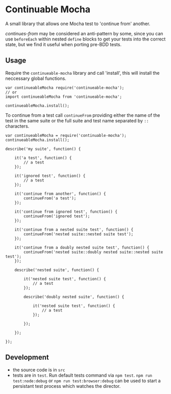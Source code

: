 # Continuable Mocha

A small library that allows one Mocha test to 'continue from' another.

​_continues-from_​ may be considered an anti-pattern by some, since you can use `beforeEach` within nested `define` blocks to get your tests into the correct state, but we find it useful when porting pre-BDD tests.

## Usage

Require the `continueable-mocha` library and call 'install', this will install the neccessary global functions.

```
var continueableMocha require('continueable-mocha');
// or
import continueableMocha from 'continueable-mocha';

continueableMocha.install();
```

To continue from a test call `continueFrom` providing either the name of the test in the same suite or the full suite and test name separated by `::` characters.

```
var continueableMocha = require('continuable-mocha');
continueableMocha.install();

describe('my suite', function() {

	it('a test', function() {
		// a test
	});

	it('ignored test', function() {
		// a test
	});

	it('continue from another', function() {
		continueFrom('a test');
	});

	it('continue from ignored test', function() {
		continueFrom('ignored test');
	});

	it('continue from a nested suite test', function() {
		continueFrom('nested suite::nested suite test');
	});

	it('continue from a doubly nested suite test', function() {
		continueFrom('nested suite::doubly nested suite::nested suite test');
	});

	describe('nested suite', function() {

		it('nested suite test', function() {
			// a test
		});

		describe('doubly nested suite', function() {

			it('nested suite test', function() {
				// a test
			});

		});

	});

});
```

## Development

- the source code is in `src`
- tests are in `test`. Run default tests command via `npm test`. `npm run test:node:debug` or `npm run test:browser:debug` can be used to start a persistant test process which watches the director.